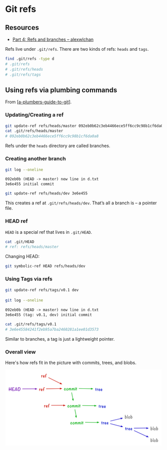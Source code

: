 Git refs
===

Resources
---

- [Part 4: Refs and branches – alexwlchan][1]

<!-- Links -->
[1]: https://alexwlchan.net/a-plumbers-guide-to-git/4-refs-and-branches/

<!-- Links end -->


Refs live under `.git/refs`. There are two kinds of refs: `heads` and `tags`.

```bash
find .git/refs -type d
# .git/refs
# .git/refs/heads
# .git/refs/tags

```

Using refs via plumbing commands
---

From [[a-plumbers-guide-to-git]].

### Updating/Creating a ref

```bash
git update-ref refs/heads/master 092eb0b62c3eb4466ece5ff6cc9c98b1cf6da0a8
cat .git/refs/heads/master
# 092eb0b62c3eb4466ece5ff6cc9c98b1cf6da0a8
```

Refs under the `heads` directory are called branches.

### Creating another branch

```bash
git log --oneline
```

```
092eb0b (HEAD -> master) new line in d.txt
3e6e455 initial commit
```

```bash
git update-ref refs/heads/dev 3e6e455
```

This creates a ref at `.git/refs/heads/dev`. That’s all a branch is – a pointer
file.

### HEAD ref

`HEAD` is a special ref that lives in `.git/HEAD`.

```bash
cat .git/HEAD
# ref: refs/heads/master
```

Changing HEAD:

```bash
git symbolic-ref HEAD refs/heads/dev
```

### Using Tags via refs

```bash
git update-ref refs/tags/v0.1 dev

git log --oneline
```

```
092eb0b (HEAD -> master) new line in d.txt
3e6e455 (tag: v0.1, dev) initial commit
```

```bash
cat .git/refs/tags/v0.1
# 3e6e45584241f2eb95a7ba2460281a1ee01d3573
```

Similar to branches, a tag is just a lightweight pointer.

### Overall view

Here's how refs fit in the picture with commits, trees, and blobs.

![refs-commits-trees-blobs](assets/refs-commits-trees-blobs.png)

[//begin]: # "Autogenerated link references for markdown compatibility"
[a-plumbers-guide-to-git]: ../a-plumbers-guide-to-git/a-plumbers-guide-to-git.md "A Plumbers Guide to Git"
[//end]: # "Autogenerated link references"